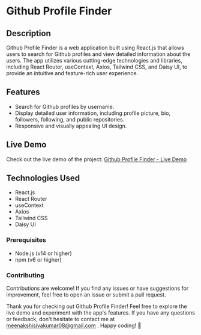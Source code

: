 # Github Profile Finder

## Description

Github Profile Finder is a web application built using React.js that allows users to search for Github profiles and view detailed information about the users. The app utilizes various cutting-edge technologies and libraries, including React Router, useContext, Axios, Tailwind CSS, and Daisy UI, to provide an intuitive and feature-rich user experience.

## Features

- Search for Github profiles by username.
- Display detailed user information, including profile picture, bio, followers, following, and public repositories.
- Responsive and visually appealing UI design.

## Live Demo

Check out the live demo of the project: [Github Profile Finder - Live Demo](https://www.example.com/github-profile-finder)

## Technologies Used

- React.js
- React Router
- useContext
- Axios
- Tailwind CSS
- Daisy UI

### Prerequisites

- Node.js (v14 or higher)
- npm (v6 or higher)

### Contributing

Contributions are welcome! If you find any issues or have suggestions for improvement, feel free to open an issue or submit a pull request.

Thank you for checking out Github Profile Finder! Feel free to explore the live demo and experiment with the app's features. If you have any questions or feedback, don't hesitate to contact me at meenakshisivakumar08@gmail.com . Happy coding! 🚀
